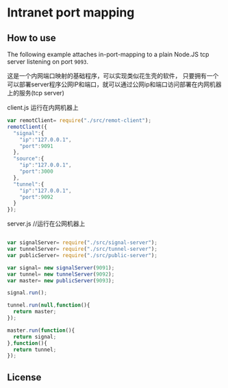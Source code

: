 
# Intranet port mapping

## How to use

The following example attaches in-port-mapping to a plain Node.JS
tcp server listening on port `9093`.

这是一个内网端口映射的基础程序，可以实现类似花生壳的软件，
只要拥有一个可以部署server程序公网IP和端口，就可以通过公网ip和端口访问部署在内网机器上的服务(tcp server)

client.js 运行在内网机器上

```client.js 
var remotClient= require("./src/remot-client");
remotClient({
  "signal":{
    "ip":"127.0.0.1",
    "port":9091
  },
  "source":{
    "ip":"127.0.0.1",
    "port":3000
  },
  "tunnel":{
    "ip":"127.0.0.1",
    "port":9092
  }
});
```

server.js //运行在公网机器上
```server.js 

var signalServer= require("./src/signal-server");
var tunnelServer= require("./src/tunnel-server");
var publicServer= require("./src/public-server");

var signal= new signalServer(9091);
var tunnel= new tunnelServer(9092);
var master= new publicServer(9093);

signal.run();

tunnel.run(null,function(){
  return master;
});

master.run(function(){
  return signal;
},function(){ 
  return tunnel;
});

```

## License


